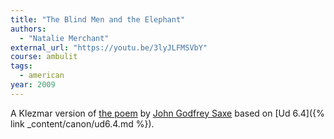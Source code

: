 ```yaml
---
title: "The Blind Men and the Elephant"
authors:
  - "Natalie Merchant"
external_url: "https://youtu.be/3lyJLFMSVbY"
course: ambulit
tags:
  - american
year: 2009
---
```


A Klezmar version of [the poem](https://en.wikisource.org/wiki/The_Blindmen_and_the_Elephant) by [John Godfrey Saxe](https://en.wikipedia.org/wiki/John_Godfrey_Saxe) based on [Ud 6.4]({% link _content/canon/ud6.4.md %}).




